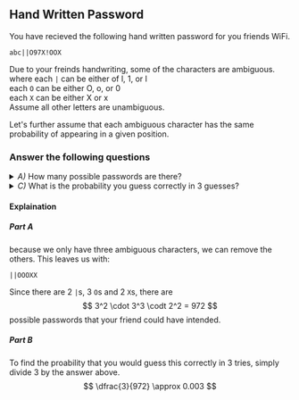## Hand Written Password
You have recieved the following hand written password for you friends WiFi.  
 
```
abc||O97X!OOX
```
Due to your freinds handwriting, some of the characters are ambiguous.   
where each `|` can be either of l, 1, or I  
each `O` can be either O, o, or 0  
each `X` can be either X or x   
Assume all other letters are unambiguous.  
  
Let's further assume that each ambiguous character has the same probability of appearing in a given position.  
### Answer the following questions

<details><summary><em>A) </em> How many possible passwords are there?</summary>$$3^2 \cdot 3^3 \cdot 2^2 = 972$$</details>
<details><summary><em>C) </em> What is the probability you guess correctly in 3 guesses?</summary>$$\dfrac{3}{972} \approx 0.003$$</details>

#### Explaination
##### Part A
because we only have three ambiguous characters, we can remove the others.  This leaves us with:
```
||OOOXX
```
Since there are $2$ `|`s, $3$ `O`s and $2$ `X`s, there are  
$$
3^2 \cdot 3^3 \codt 2^2 = 972
$$
possible passwords that your friend could have intended.  
##### Part B
To find the proability that you would guess this correctly in $3$ tries, simply divide $3$ by the answer above.  
$$
\dfrac{3}{972} \approx 0.003
$$




